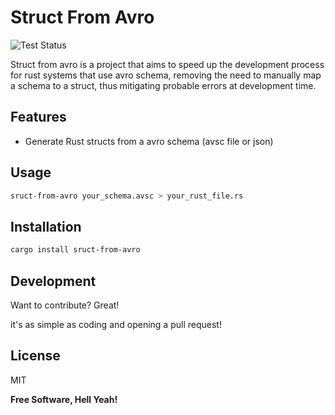 # Struct From Avro

![Test Status](https://github.com/leonardogolfeto/schema-from-avro/actions/workflows/rust.yml/badge.svg)


Struct from avro is a project that aims to speed up the development process for rust systems that use avro schema, removing the need to manually map a schema to a struct, thus mitigating probable errors at development time.

## Features

- Generate Rust structs from a avro schema (avsc file or json)

## Usage

```sh
sruct-from-avro your_schema.avsc > your_rust_file.rs
```

## Installation

```sh
cargo install sruct-from-avro
```

## Development

Want to contribute? Great!

it's as simple as coding and opening a pull request!

## License

MIT

**Free Software, Hell Yeah!**
